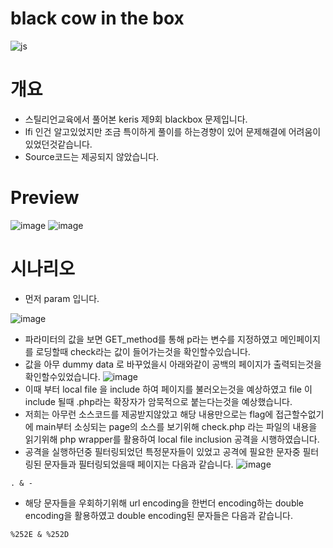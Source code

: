 # black cow in the box
![js](https://img.shields.io/badge/PHP-777BB4?style=for-the-badge&logo=php&logoColor=white)

# 개요
 - 스틸리언교육에서 풀어본 keris 제9회 blackbox 문제입니다.
 - lfi 인건 알고있었지만 조금 특이하게 풀이를 하는경향이 있어 문제해결에 어려움이 있었던것같습니다.
 - Source코드는 제공되지 않았습니다.

# Preview
![image](https://github.com/ChCh0i/steel/assets/108965611/6a37b99d-c2f3-4f07-be76-b4cdd7841398)
![image](https://github.com/ChCh0i/steel/assets/108965611/2932dd52-7843-4fc6-9faf-62566610735c)

# 시나리오
 - 먼저 param 입니다.

![image](https://github.com/ChCh0i/steel/assets/108965611/b6fb81c7-8f2e-41c0-a9fe-ae8dfdf7f549)
 - 파라미터의 값을 보면 GET_method를 통해 p라는 변수를 지정하였고 메인페이지를 로딩할때 check라는 값이 들어가는것을 확인할수있습니다.
 - 값을 아무 dummy data 로 바꾸었을시 아래와같이 공백의 페이지가 출력되는것을 확인할수있었습니다.
![image](https://github.com/ChCh0i/steel/assets/108965611/c89947b6-28f2-4993-8999-637f0170ff20)
 - 이때 부터 local file 을 include 하여 페이지를 불러오는것을 예상하였고 file 이 include 될때 .php라는 확장자가 암묵적으로 붙는다는것을 예상했습니다.
 - 저희는 아무런 소스코드를 제공받지않았고 해당 내용만으로는 flag에 접근할수없기에 main부터 소싱되는 page의 소스를 보기위해 check.php 라는 파일의 내용을 읽기위해 php wrapper를 활용하여 local file inclusion 공격을 시행하였습니다.
 - 공격을 실행하던중 필터링되었던 특정문자들이 있었고 공격에 필요한 문자중 필터링된 문자들과 필터링되었을때 페이지는 다음과 같습니다.
![image](https://github.com/ChCh0i/steel/assets/108965611/512c8867-d21c-4cfd-96a9-cc7ac5f8fc54)

```
. & -
```
 - 해당 문자들을 우회하기위해 url encoding을 한번더 encoding하는 double encoding을 활용하였고 double encoding된 문자들은 다음과 같습니다.
```
%252E & %252D
```
